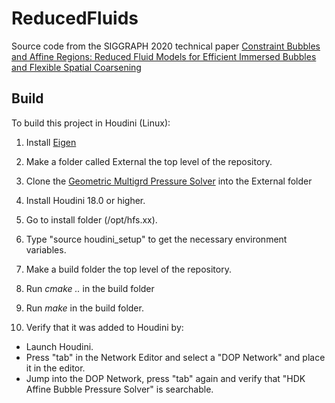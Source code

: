 # ReducedFluids

Source code from the SIGGRAPH 2020 technical paper [Constraint Bubbles and Affine Regions: Reduced Fluid Models for Efficient Immersed Bubbles and Flexible Spatial Coarsening](https://cs.uwaterloo.ca/~rgoldade/reducedfluids/)

## Build

To build this project in Houdini (Linux):

1. Install [Eigen](http://eigen.tuxfamily.org/)

2. Make a folder called External the top level of the repository.

3. Clone the [Geometric Multigrd Pressure Solver](https://github.com/rgoldade/GeometricMultigridPressureSolver) into the External folder

4. Install Houdini 18.0 or higher.

5. Go to install folder (/opt/hfs.xx).

6. Type "source houdini_setup" to get the necessary environment variables.

7. Make a build folder the top level of the repository.

8. Run *cmake ..* in the build folder

9. Run *make* in the build folder.

10. Verify that it was added to Houdini by:
  - Launch Houdini.
  - Press "tab" in the Network Editor and select a "DOP Network" and place it in the editor.
  - Jump into the DOP Network, press "tab" again and verify that "HDK Affine Bubble Pressure Solver" is searchable.
